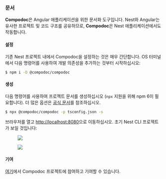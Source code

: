 ### 문서

**Compodoc**은 Angular 애플리케이션을 위한 문서화 도구입니다. Nest와 Angular는 유사한 프로젝트 및 코드 구조를 공유하므로, **Compodoc**은 Nest 애플리케이션에서도 작동합니다.

#### 설정

기존 Nest 프로젝트 내에서 Compodoc을 설정하는 것은 매우 간단합니다. OS 터미널에서 다음 명령어를 사용하여 개발 의존성을 추가하는 것부터 시작하십시오:

```bash
$ npm i -D @compodoc/compodoc
```

#### 생성

다음 명령어를 사용하여 프로젝트 문서를 생성하십시오 (`npx` 지원을 위해 npm 6이 필요합니다). 더 많은 옵션은 [공식 문서](https://compodoc.app/guides/usage.html)를 참조하십시오.

```bash
$ npx @compodoc/compodoc -p tsconfig.json -s
```

브라우저를 열고 [http://localhost:8080](http://localhost:8080)으로 이동하십시오. 초기 Nest CLI 프로젝트가 보일 것입니다:

<figure><img src="/assets/documentation-compodoc-1.jpg" /></figure>
<figure><img src="/assets/documentation-compodoc-2.jpg" /></figure>

#### 기여

[여기](https://github.com/compodoc/compodoc)에서 Compodoc 프로젝트에 참여하고 기여할 수 있습니다.
